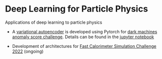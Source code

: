 # Deep Learning for Particle Physics

Applications of deep learning to particle physics

* A [variational autoencoder](https://github.com/chaoyi-lyu/Deep_Learning_for_Particle_Physics/blob/main/my_toolkit/models/DeepSetVarAutoEncoder.py) is developed using Pytorch for  [dark machines anomaly score challenge](https://arxiv.org/pdf/2105.14027.pdf). Details can be found in the [jupyter notebook](https://github.com/chaoyi-lyu/Deep_Learning_for_Particle_Physics/blob/main/NP_Searches/notebooks/DeepSetVAE.ipynb)

* Development of architectures for [Fast Calorimeter Simulation Challenge 2022](https://calochallenge.github.io/homepage/) (ongoing)
  
